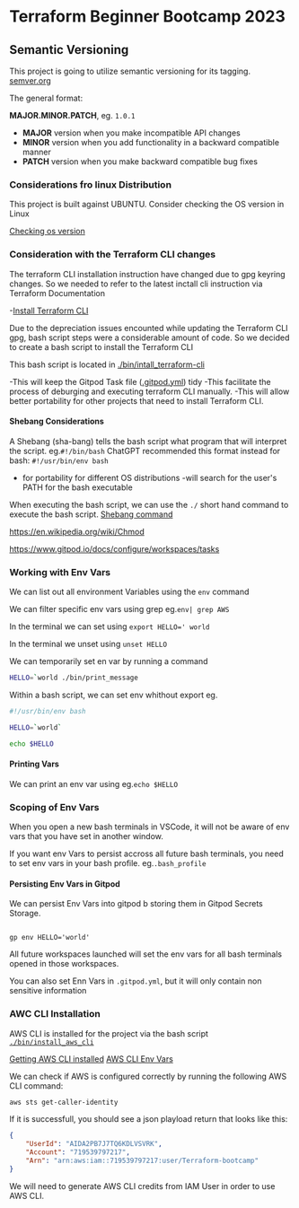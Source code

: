 # Terraform Beginner Bootcamp 2023

## Semantic Versioning

This project is going to utilize semantic versioning for its tagging.
[semver.org](https://semver.org/)

The general format:

 **MAJOR.MINOR.PATCH**, eg. `1.0.1`

- **MAJOR** version when you make incompatible API changes
- **MINOR** version when you add functionality in a backward compatible manner
- **PATCH** version when you make backward compatible bug fixes

### Considerations fro linux Distribution

This project is built against UBUNTU.
Consider checking the OS version in Linux

[Checking os version](https://support.ucsd.edu/its?id=kb_article_view&sysparm_article=KB0032481)

### Consideration with  the Terraform CLI changes

The terraform CLI installation instruction have changed due to gpg keyring changes. So we needed to refer to the latest inctall cli instruction via Terraform Documentation

-[Install Terraform CLI](https://developer.hashicorp.com/terraform/tutorials/aws-get-started/install-cli)

Due to the depreciation issues  encounted while  updating the Terraform CLI gpg, bash script steps were a considerable amount of code. So we decided to create a bash script to install the Terraform CLI

This bash script is located in [./bin/intall_terraform-cli](./bin/install_terraform_cli.sh)

-This  will keep the Gitpod Task file ([.gitpod.yml](.gitpod.yml)) tidy
-This facilitate the process of deburging  and executing  terraform CLI manually.
-This will allow better portability for other projects that need to install Terraform CLI.

#### Shebang Considerations

A Shebang (sha-bang) tells the bash script what program that will interpret the script. eg.`#!/bin/bash`
ChatGPT recommended this format instead for bash: `#!/usr/bin/env bash`

- for portability for different OS distributions
-will search for the user's PATH for the bash executable

When executing the bash script, we can use the `./` short hand command to execute the bash script.
[Shebang command](https://en.wikipedia.org/wiki/Shebang_(Unix))

<https://en.wikipedia.org/wiki/Chmod>

<https://www.gitpod.io/docs/configure/workspaces/tasks>

### Working with Env Vars

We can list out all environment Variables using the `env` command

We can filter specific env vars using grep eg.`env| grep AWS`

In the terminal we can set using `export HELLO=' world`

In the terminal we unset using `unset HELLO`

We can temporarily set en var by running a command

```sh
HELLO=`world ./bin/print_message
```

Within a bash script, we can set env whithout export eg.

```sh
#!/usr/bin/env bash

HELLO=`world`

echo $HELLO
```

#### Printing Vars

We can print an env var using eg.`echo $HELLO`

### Scoping of Env Vars

When you open a new bash terminals in VSCode, it will not be aware of env vars that you have set in another window.

If you want env Vars to persist accross all future bash terminals, you need to set env vars in your bash profile. eg.`.bash_profile`

#### Persisting Env Vars in Gitpod

We can persist Env Vars into gitpod b storing them in Gitpod Secrets Storage.

```

gp env HELLO='world'
```

All future workspaces launched will set the env vars for all bash terminals opened in those workspaces.

You can also set Enn Vars in `.gitpod.yml`, but it will only contain non sensitive information

### AWC CLI Installation

AWS CLI is installed for the project via the bash script [`./bin/install_aws_cli`](./bin/install_aws_cli)

[Getting AWS CLI installed](https://docs.aws.amazon.com/cli/latest/userguide/getting-started-install.html)
[AWS CLI Env Vars](https://docs.aws.amazon.com/cli/latest/userguide/cli-configure-envvars.html)

We can check if AWS is configured correctly by running the following AWS CLI command:
```sh
aws sts get-caller-identity
```
If it is successfull, you should see a json playload return that looks like this:

```json
{
    "UserId": "AIDA2PB7J7TQ6KDLVSVRK",
    "Account": "719539797217",
    "Arn": "arn:aws:iam::719539797217:user/Terraform-bootcamp"
}
```


We will need to generate AWS CLI credits from IAM User in order to use AWS CLI.
